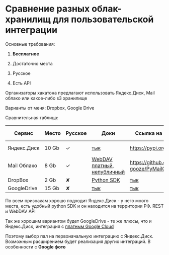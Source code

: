 # Сравнение разных облак-хранилищ для пользовательской интеграции

Основные требования:

1) **Бесплатное**

2) Достаточно места

3) Русское

4) Есть API

Организаторы хакатона предлагают использовать Яндекс.Диск, Mail облако или какое-либо s3 хранилище 

Варианты от меня: Dropbox, Google Drive

Сравнительная таблица:

Сервис     | Место | Русское |Доки | Ссылка на готовую либу|Доп описание
-----------| --------------|---------|--------------|-----------------------|---|
Яндекс.Диск| 10 Gb         |     ✓   |[тык](https://yandex.ru/dev/disk/)|https://pypi.org/project/yadisk/|с Я.Плюс 20 Gb
Mail Облако| 8 Gb|✓|[WebDAV платный](https://mcs.mail.ru/docs/base/s3/dev/s3-sdk?kb_language=ru_RU), [непубличный](https://github.com/SerjPopov/cloud-mail-ru-php)| https://github.com/mad-gooze/PyMailCloud | Ужасный API
DropBox| 2 Gb|✘|[Python SDK](https://www.dropbox.com/developers/documentation/python)|[тык](https://www.dropbox.com/developers/documentation/python) |
GoogleDrive|15 Gb|✘|[тык](https://developers.google.com/drive/api/quickstart/python)|[тык](https://developers.google.com/drive/api/quickstart/python)|

По всем признакам хорошо подходит Яндекс.Диск - у него много места, есть удобный python SDK и он находится на территории РФ. REST и WebDAV API

Так же хорошим вариантом будет GoogleDrive - те же плюсы, что и Яндекс.Диск, интеграция с [платным Google Cloud](https://console.cloud.google.com/apis/library/drive.googleapis.com)

Поэтому выбор пал на первоначальную интеграцию с Яндекс.Диск. 
Возможным расширением будет реализация других интеграций. В особенности с **Google фото**